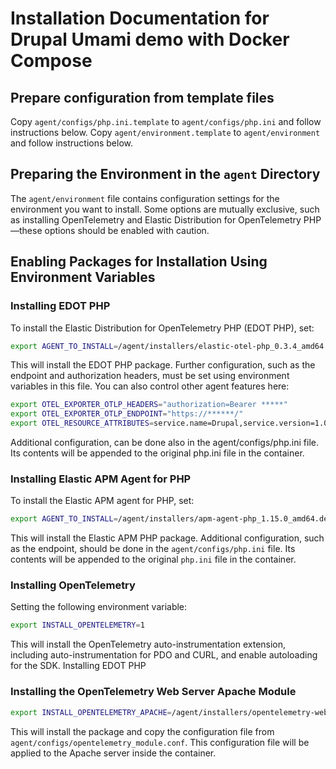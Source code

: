 # Installation Documentation for Drupal Umami demo with Docker Compose

## Prepare configuration from template files

Copy `agent/configs/php.ini.template` to `agent/configs/php.ini` and follow instructions below.
Copy `agent/environment.template` to `agent/environment` and follow instructions below.

## Preparing the Environment in the `agent` Directory

The `agent/environment` file contains configuration settings for the environment you want to install. Some options are mutually exclusive, such as installing OpenTelemetry and Elastic Distribution for OpenTelemetry PHP—these options should be enabled with caution.

## Enabling Packages for Installation Using Environment Variables


### Installing EDOT PHP

To install the Elastic Distribution for OpenTelemetry PHP (EDOT PHP), set:

```bash
export AGENT_TO_INSTALL=/agent/installers/elastic-otel-php_0.3.4_amd64.deb
```

This will install the EDOT PHP package. Further configuration, such as the endpoint and authorization headers, must be set using environment variables in this file. You can also control other agent features here:

```bash
export OTEL_EXPORTER_OTLP_HEADERS="authorization=Bearer *****"
export OTEL_EXPORTER_OTLP_ENDPOINT="https://******/"
export OTEL_RESOURCE_ATTRIBUTES=service.name=Drupal,service.version=1.0,deployment.environment=dev
```

Additional configuration, can be done also in the agent/configs/php.ini file. Its contents will be appended to the original php.ini file in the container.

### Installing Elastic APM Agent for PHP

To install the Elastic APM agent for PHP, set:

```bash
export AGENT_TO_INSTALL=/agent/installers/apm-agent-php_1.15.0_amd64.deb
```

This will install the Elastic APM PHP package. Additional configuration, such as the endpoint, should be done in the `agent/configs/php.ini` file. Its contents will be appended to the original `php.ini` file in the container.


### Installing OpenTelemetry

Setting the following environment variable:

```bash
export INSTALL_OPENTELEMETRY=1
```

This will install the OpenTelemetry auto-instrumentation extension, including auto-instrumentation for PDO and CURL, and enable autoloading for the SDK.
Installing EDOT PHP

### Installing the OpenTelemetry Web Server Apache Module

```bash
export INSTALL_OPENTELEMETRY_APACHE=/agent/installers/opentelemetry-webserver-sdk-x64-linux.tgz
```

This will install the package and copy the configuration file from `agent/configs/opentelemetry_module.conf`. This configuration file will be applied to the Apache server inside the container.
